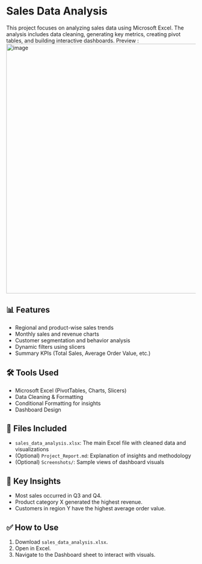 # Sales Data Analysis

This project focuses on analyzing sales data using Microsoft Excel. The analysis includes data cleaning, generating key metrics, creating pivot tables, and building interactive dashboards.
Preview :
<img width="1618" height="663" alt="image" src="https://github.com/user-attachments/assets/5e17c84c-73f8-4537-8786-0427455b83a2" />


## 📊 Features

- Regional and product-wise sales trends
- Monthly sales and revenue charts
- Customer segmentation and behavior analysis
- Dynamic filters using slicers
- Summary KPIs (Total Sales, Average Order Value, etc.)

## 🛠 Tools Used

- Microsoft Excel (PivotTables, Charts, Slicers)
- Data Cleaning & Formatting
- Conditional Formatting for insights
- Dashboard Design

## 📁 Files Included

- `sales_data_analysis.xlsx`: The main Excel file with cleaned data and visualizations
- (Optional) `Project_Report.md`: Explanation of insights and methodology
- (Optional) `Screenshots/`: Sample views of dashboard visuals

## 📌 Key Insights

- Most sales occurred in Q3 and Q4.
- Product category X generated the highest revenue.
- Customers in region Y have the highest average order value.

## ✅ How to Use

1. Download `sales_data_analysis.xlsx`.
2. Open in Excel.
3. Navigate to the Dashboard sheet to interact with visuals.
